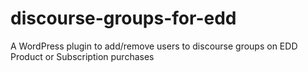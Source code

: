 # discourse-groups-for-edd
A WordPress plugin to add/remove users to discourse groups on EDD Product or Subscription purchases
